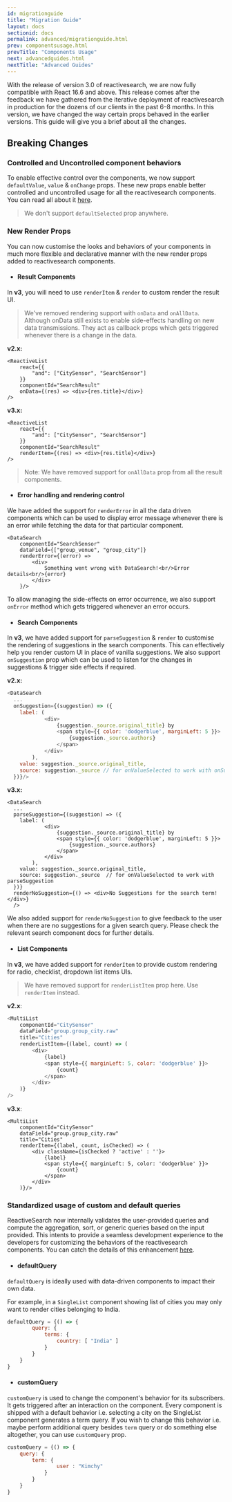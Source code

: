 ```yaml
---
id: migrationguide
title: "Migration Guide"
layout: docs
sectionid: docs
permalink: advanced/migrationguide.html
prev: componentsusage.html
prevTitle: "Components Usage"
next: advancedguides.html
nextTitle: "Advanced Guides"
---
```


With the release of version 3.0 of reactivesearch, we are now fully compatible with React 16.6 and above. This release comes after the feedback we have gathered from the iterative deployment of reactivesearch in production for the dozens of our clients in the past 6–8 months. In this version, we have changed the way certain props behaved in the earlier versions. This guide will give you a brief about all the changes.

## Breaking Changes

### Controlled and Uncontrolled component behaviors

To enable effective control over the components, we now support `defaultValue`, `value` & `onChange` props. These new props enable better controlled and uncontrolled usage for all the reactivesearch components. You can read all about it [here](/componentsusage).

> We don't support `defaultSelected` prop anywhere.

### New Render Props

You can now customise the looks and behaviors of your components in much more flexible and declarative manner with the new render props added to reactivesearch components.

- #### Result Components

In **v3**, you will need to use `renderItem` & `render` to custom render the result UI.

> We've removed rendering support with `onData` and `onAllData`. Although onData still exists to enable side-effects handling on new data transmissions. They act as callback props which gets triggered whenever there is a change in the data.

**v2.x:**
```js{6}
<ReactiveList
    react={{
        "and": ["CitySensor", "SearchSensor"]
    }}
    componentId="SearchResult"
    onData={(res) => <div>{res.title}</div>}
/>
```

**v3.x:**
```js{6}
<ReactiveList
    react={{
        "and": ["CitySensor", "SearchSensor"]
    }}
    componentId="SearchResult"
    renderItem={(res) => <div>{res.title}</div>}
/>
```

> Note: We have removed support for `onAllData` prop from all the result components.

- #### Error handling and rendering control

We have added the support for `renderError` in all the data driven components which can be used to display error message whenever there is an error while fetching the data for that particular component.

```js{4-6}
<DataSearch
    componentId="SearchSensor"
    dataField={["group_venue", "group_city"]}
    renderError={(error) =>
        <div>
            Something went wrong with DataSearch!<br/>Error details<br/>{error}
        </div>
    }/>
```

To allow managing the side-effects on error occurrence, we also support `onError` method which gets triggered whenever an error occurs.

- #### Search Components

In **v3**, we have added support for `parseSuggestion` & `render` to customise the rendering of suggestions in the search components. This can effectively help you render custom UI in place of vanilla suggestions. We also support `onSuggestion` prop which can be used to listen for the changes in suggestions & trigger side effects if required.

**v2.x:**
```js
<DataSearch
  ...
  onSuggestion={(suggestion) => ({
    label: (
            <div>
                {suggestion._source.original_title} by
                <span style={{ color: 'dodgerblue', marginLeft: 5 }}>
                    {suggestion._source.authors}
                </span>
            </div>
        ),
    value: suggestion._source.original_title,
    source: suggestion._source // for onValueSelected to work with onSuggestion
  })}/>
```

**v3.x:**
```js{3,15}
<DataSearch
  ...
  parseSuggestion={(suggestion) => ({
    label: (
            <div>
                {suggestion._source.original_title} by
                <span style={{ color: 'dodgerblue', marginLeft: 5 }}>
                    {suggestion._source.authors}
                </span>
            </div>
        ),
    value: suggestion._source.original_title,
    source: suggestion._source  // for onValueSelected to work with parseSuggestion
  })}
  renderNoSuggestion={() => <div>No Suggestions for the search term!</div>}
  />
```

We also added support for `renderNoSuggestion` to give feedback to the user when there are no suggestions for a given search query. Please check the relevant search component docs for further details.

- #### List Components

In **v3**, we have added support for `renderItem` to provide custom rendering for radio, checklist, dropdown list items UIs.

> We have removed support for `renderListItem` prop here. Use `renderItem` instead.

**v2.x**:
```js
<MultiList
    componentId="CitySensor"
    dataField="group.group_city.raw"
    title="Cities"
    renderListItem={(label, count) => (
        <div>
            {label}
            <span style={{ marginLeft: 5, color: 'dodgerblue' }}>
                {count}
            </span>
        </div>
    )}
/>
```

**v3.x**:
```js{5-11}
<MultiList
    componentId="CitySensor"
    dataField="group.group_city.raw"
    title="Cities"
    renderItem={(label, count, isChecked) => (
        <div className={isChecked ? 'active' : ''}>
            {label}
            <span style={{ marginLeft: 5, color: 'dodgerblue' }}>
                {count}
            </span>
        </div>
    )}/>
```

### Standardized usage of custom and default queries

ReactiveSearch now internally validates the user-provided queries and compute the aggregation, sort, or generic queries based on the input provided. This intents to provide a seamless development experience to the developers for customizing the behaviors of the reactivesearch components. You can catch the details of this enhancement [here](https://github.com/appbaseio/reactivesearch/issues/546).

- #### defaultQuery

`defaultQuery` is ideally used with data-driven components to impact their own data.

For example, in a `SingleList` component showing list of cities you may only want to render cities belonging to India.

```js
defaultQuery = {() => {
        query: {
            terms: {
                country: [ "India" ]
            }
        }
    }
}
```

- #### customQuery

`customQuery` is used to change the component's behavior for its subscribers. It gets triggered after an interaction on the component. Every component is shipped with a default behavior i.e. selecting a city on the SingleList component generates a term query. If you wish to change this behavior i.e. maybe perform additional query besides `term` query or do something else altogether, you can use `customQuery` prop.

```js
customQuery = {() => {
    query: {
        term: {
                user : "Kimchy"
            }
        }
    }
}
```
